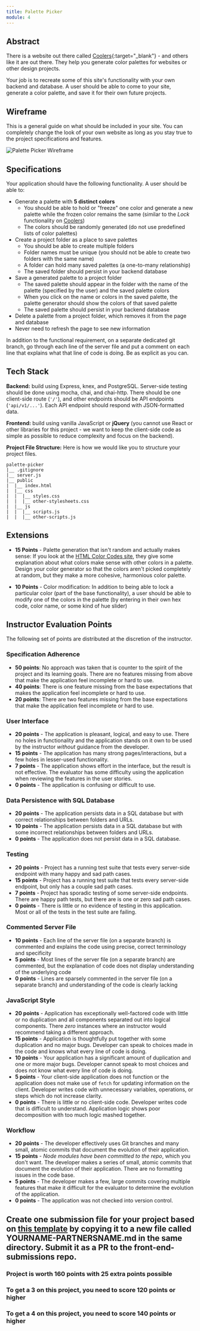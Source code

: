 ```yaml
---
title: Palette Picker
module: 4
---
```


## Abstract

There is a website out there called [Coolers](https://coolors.co/495867-577399-bdd5ea-f7f7ff-fe5f55){:target="_blank"} - and others like it are out there. They help you generate color palettes for websites or other design projects.

Your job is to recreate some of this site's functionality with your own backend and database. A user should be able to come to your site, generate a color palette, and save it for their own future projects.

## Wireframe

This is a general guide on what should be included in your site. You can completely change the look of your own website as long as you stay true to the project specifications and features.

![Palette Picker Wireframe](/assets/images/palette-picker-wireframe.png)


## Specifications

Your application should have the following functionality. A user should be able to:

* Generate a palette with **5 distinct colors**
  * You should be able to hold or "freeze" one color and generate a new palette while the frozen color remains the same (similar to the _Lock_ functionality on [Coolers](https://coolors.co/393d3f-fdfdff-c6c5b9-62929e-546a7b))
  * The colors should be randomly generated (do not use predefined lists of color palettes)
* Create a project folder as a place to save palettes
  * You should be able to create multiple folders
  * Folder names must be unique (you should not be able to create two folders with the same name)
  * A folder can hold many saved palettes (a one-to-many relationship)
  * The saved folder should persist in your backend database
* Save a generated palette to a project folder
  * The saved palette should appear in the folder with the name of the palette (specified by the user) and the saved palette colors
  * When you click on the name or colors in the saved palette, the palette generator should show the colors of that saved palette
  * The saved palette should persist in your backend database
* Delete a palette from a project folder, which removes it from the page and database
* Never need to refresh the page to see new information

In addition to the functional requirement, on a separate dedicated git branch, go through each line of the server file and put a comment on each line that explains what that line of code is doing. Be as explicit as you can.

## Tech Stack

**Backend:** build using Express, knex, and PostgreSQL. Server-side testing should be done using mocha, chai, and chai-http. There should be one client-side route (`'/'`), and other endpoints should be API endpoints (`'api/v1/...'`). Each API endpoint should respond with JSON-formatted data.

**Frontend:** build using vanilla JavaScript or **jQuery** (you cannot use React or other libraries for this project - we want to keep the client-side code as simple as possible to reduce complexity and focus on the backend).

**Project File Structure:** Here is how we would like you to structure your project files.

```
palette-picker
|__ .gitignore
|__ server.js
|__ public
|  |__ index.html
|  |__ css
|  |  |__ styles.css
|  |  |__ other-stylesheets.css
|  |__ js
|  |  |__ scripts.js
|  |  |__ other-scripts.js
```

## Extensions

* **15 Points** - Palette generation that isn't random and actually makes sense: If you look at the [HTML Color Codes site](http://htmlcolorcodes.com/color-picker/), they give some explanation about what colors make sense with other colors in a palette. Design your color generator so that the colors aren't picked completely at random, but they make a more cohesive, harmonious color palette.

* **10 Points** - Color modification: In addition to being able to lock a particular color (part of the base functionality), a user should be able to modify one of the colors in the palette (by entering in their own hex code, color name, or some kind of hue slider)


## Instructor Evaluation Points

The following set of points are distributed at the discretion of the instructor.

### Specification Adherence

* **50 points**: No approach was taken that is counter to the spirit of the project and its learning goals. There are no features missing from above that make the application feel incomplete or hard to use.
* **40 points**: There is one feature missing from the base expectations that makes the application feel incomplete or hard to use.
* **20 points**: There are two features missing from the base expectations that make the application feel incomplete or hard to use.

### User Interface

* **20 points** - The application is pleasant, logical, and easy to use. There no holes in functionality and the application stands on it own to be used by the instructor _without_ guidance from the developer.
* **15 points** - The application has many strong pages/interactions, but a few holes in lesser-used functionality.
* **7 points** - The application shows effort in the interface, but the result is not effective. The evaluator has some difficulty using the application when reviewing the features in the user stories.
* **0 points** - The application is confusing or difficult to use.

### Data Persistence with SQL Database

* **20 points** - The application persists data in a SQL database but with correct relationships between folders and URLs.
* **10 points** - The application persists data in a SQL database but with some incorrect relationships between folders and URLs.
* **0 points** - The application does not persist data in a SQL database.

### Testing

* **20 points** - Project has a running test suite that tests every server-side endpoint with many happy and sad path cases.
* **15 points** - Project has a running test suite that tests every server-side endpoint, but only has a couple sad path cases.
* **7 points** - Project has sporadic testing of some server-side endpoints. There are happy path tests, but there are is one or zero sad path cases.
* **0 points** - There is little or no evidence of testing in this application. Most or all of the tests in the test suite are failing.

### Commented Server File

* **10 points** - Each line of the server file (on a separate branch) is commented and explains the code using precise, correct terminology and specificity
* **5 points** - Most lines of the server file (on a separate branch) are commented, but the explanation of code does not display understanding of the underlying code
* **0 points** - Lines are sparsely commented in the server file (on a separate branch) and understanding of the code is clearly lacking

### JavaScript Style

* **20 points** - Application has exceptionally well-factored code with little or no duplication and all components separated out into logical components. There _zero_ instances where an instructor would recommend taking a different approach.
* **15 points** - Application is thoughtfully put together with some duplication and no major bugs. Developer can speak to choices made in the code and knows what every line of code is doing.
* **10 points** - Your application has a significant amount of duplication and one or more major bugs. Developer cannot speak to most choices and does not know what every line of code is doing.
* **5 points** - Your client-side application does not function or the application does not make use of `fetch` for updating information on the client. Developer writes code with unnecessary variables, operations, or steps which do not increase clarity.
* **0 points** - There is little or no client-side code. Developer writes code that is difficult to understand. Application logic shows poor decomposition with too much logic mashed together.

### Workflow

* **20 points** - The developer effectively uses Git branches and many small, atomic commits that document the evolution of their application.
* **15 points** - *Node modules have been committed to the repo*, which you don't want. The developer makes a series of small, atomic commits that document the evolution of their application. There are no formatting issues in the code base.
* **5 points** - The developer makes a few, large commits covering multiple features that make it difficult for the evaluator to determine the evolution of the application.
* **0 points** - The application was not checked into version control.

## Create one submission file for your project based on [this template](https://github.com/turingschool/front-end-submissions-public/blob/master/1705/mod-4/jet-fuel/submission-template.md) by copying it to a new file called YOURNAME-PARTNERSNAME.md in the same directory. Submit it as a PR to the front-end-submissions repo.

### Project is worth 160 points with 25 extra points possible

### To get a 3 on this project, you need to score 120 points or higher

### To get a 4 on this project, you need to score 140 points or higher
